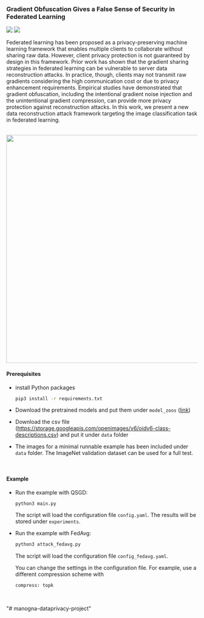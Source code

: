### Gradient Obfuscation Gives a False Sense of Security in Federated Learning
![](https://img.shields.io/badge/Python-3-blue) ![](https://img.shields.io/badge/Pytorch-1.9.0-blue)

Federated learning has been proposed as a privacy-preserving machine learning framework that enables multiple clients to collaborate without sharing raw data. However, client privacy protection is not guaranteed by design in this framework.  Prior work has shown that the gradient sharing strategies in federated learning can be vulnerable to server data reconstruction attacks. In practice, though, clients may not transmit raw gradients considering the high communication cost or due to privacy enhancement requirements. Empirical studies have demonstrated that gradient obfuscation, including the intentional gradient noise injection and the unintentional gradient compression, can provide more privacy protection against reconstruction attacks. In this work, we present a new data reconstruction attack framework targeting the image classification task in federated learning.

<br />

<img src="doc/recon.png" width=600>

#### Prerequisites

- install Python packages
    ```bash
    pip3 install -r requirements.txt
    ```

- Download the pretrained models and put them under `model_zoos` ([link](https://huggingface.co/erickyue/rog_modelzoo/tree/main))

- Download the csv file (https://storage.googleapis.com/openimages/v6/oidv6-class-descriptions.csv) and put it under `data` folder

- The images for a minimal runnable example has been included under `data` folder. The ImageNet validation dataset can be used for a full test. 

<br />

#### Example


- Run the example with QSGD: 
    ```bash
    python3 main.py
    ```
    The script will load the configuration file `config.yaml`. The results will be stored under `experiments`.

- Run the example with FedAvg:
    ```bash
    python3 attack_fedavg.py
    ```
    The script will load the configuration file `config_fedavg.yaml`. 


    You can change the settings in the configuration file. For example, use a different compression scheme with 
    ```
    compress: topk
    ```

<br />

"# manogna-dataprivacy-project" 
